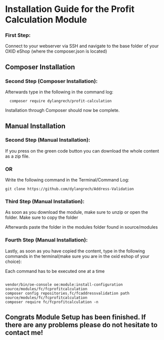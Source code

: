 <h1>Installation Guide for the Profit Calculation Module</h1>
<h3>First Step:</h3>
<p>Connect to your webserver via SSH and navigate to the base folder of your OXID eShop (where the composer.json is located)</p>
<h2>Composer Installation</h2>
<h3>Second Step (Composer Installation):</h3>
<p>Afterwards type in the following in the command log:</p>
<code>  composer require dylangrech/profit-calculation </code>
<p>Installation through Composer should now be complete.</p>
<h2>Manual Installation</h2>
<h3>Second Step (Manual Installation):</h3>
<p>If you press on the green code button you can download the whole content as a zip file.</p>
<h3>OR</h3>
<p>Write the following command in the Terminal/Command Log:</p>
<code>git clone https://github.com/dylangrech/Address-Validation</code>
<h3>Third Step (Manual Installation):</h3>
<p>As soon as you download the module, make sure to unzip or open the folder. Make sure to copy the folder</p>
<p>Afterwards paste the folder in the modules folder found in source/modules</p>
<h3>Fourth Step (Manual Installation):</h3>
<p>Lastly, as soon as you have copied the content, type in the following commands in the terminal(make sure you are in the oxid eshop of your choice):</p>
<p>Each command has to be executed one at a time</p>
<code>
vendor/bin/oe-console oe:module:install-configuration source/modules/fc/fcprofitcalculation
composer config repositories.fc/fcaddressvalidation path source/modules/fc/fcprofitcalculation
composer require fc/fcprofitcalculation -n
</code>
<h2>Congrats Module Setup has been finished. If there are any problems please do not hesitate to contact me!</h2>
